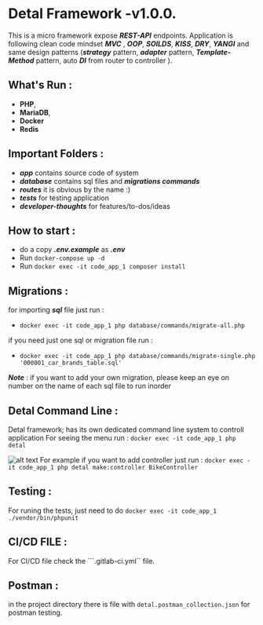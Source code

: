 # Detal Framework -v1.0.0.
This is a micro framework expose ***REST-API*** endpoints. Application is following clean code mindset ***MVC*** , ***OOP***, ***SOILDS***, ***KISS***, ***DRY***, ***YANGI*** and same design patterns (***strategy*** pattern, ***adapter*** pattern, ***Template-Method*** pattern, auto ***DI*** from router to controller ).

## What's Run :
- **PHP**,
- **MariaDB**,
- **Docker**
- **Redis**

## Important Folders :
- ***app*** contains source code of system
- ***database*** contains sql files and ***migrations commands***
- ***routes*** it is obvious by the name :) 
- ***tests*** for testing application
- ***developer-thoughts*** for features/to-dos/ideas

## How to start :
- do a copy ***.env.example***  as  ***.env***
- Run ```docker-compose up -d```
- Run ```docker exec -it code_app_1 composer install```

## Migrations :
for importing ***sql*** file just run :
- ```docker exec -it code_app_1 php database/commands/migrate-all.php```

if you need just one sql or migration file run :
-  ```docker exec -it code_app_1 php database/commands/migrate-single.php '000001_car_brands_table.sql'```

***Note*** : if you want to add your own migration, please keep an eye on number on the name of each sql file to run inorder
## Detal Command Line :
Detal framework; has its own dedicated command line system to controll application
For seeing the menu  run : ``` docker exec -it code_app_1 php detal ```

![alt text](https://mirhamedrooy.ir/wp-content/uploads/2022/11/Screenshot-from-2022-11-23-02-05-42.png)
For example if you want to add controller just run : 
```docker exec -it code_app_1 php detal make:controller BikeController```

## Testing :
For runing the tests, just need to do ```docker exec -it code_app_1 ./vendor/bin/phpunit```

## CI/CD FILE :
For CI/CD file check the ```.gitlab-ci.yml`` file.

## Postman :
in the project directory there is file with ```detal.postman_collection.json``` for postman testing.